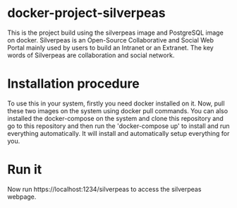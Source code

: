 # docker-project-silverpeas

This is the project build using the silverpeas image and PostgreSQL image on docker.
Silverpeas is an Open-Source Collaborative and Social Web Portal mainly used by users to build an Intranet or an Extranet. The key words of Silverpeas are collaboration and social network.
# Installation procedure 
To use this in your system, firstly you need docker installed on it. 
Now, pull these two images on the system using docker pull commands.
You can also installed the docker-compose on the system and clone this repository and go to this repository and then run the 'docker-compose up' to install and run everything automatically.
It will install and automatically setup everything for you. 
# Run it
Now run https:\//localhost:1234/silverpeas to access the silverpeas webpage.
